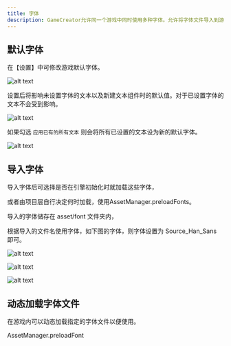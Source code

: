 ```yaml
---
title: 字体
description: GameCreator允许同一个游戏中同时使用多种字体。允许将字体文件导入到游戏内，发布时连同字体一起发布。
---
```


## 默认字体

在【设置】中可修改游戏默认字体。

![alt text](https://cdn.gcw.wiki/gcw/image/zh_hans/getting-started/17.other/4.font/image.png)

设置后将影响未设置字体的文本以及新建文本组件时的默认值。对于已设置字体的文本不会受到影响。

![alt text](https://cdn.gcw.wiki/gcw/image/zh_hans/getting-started/17.other/4.font/image-1.png)

如果勾选 `应用已有的所有文本` 则会将所有已设置的文本设为新的默认字体。

![alt text](https://cdn.gcw.wiki/gcw/image/zh_hans/getting-started/17.other/4.font/image-2.png)

## 导入字体

导入字体后可选择是否在引擎初始化时就加载这些字体，

或者由项目层自行决定何时加载，使用AssetManager.preloadFonts。

导入的字体储存在 asset/font 文件夹内，

根据导入的文件名使用字体，如下图的字体，则字体设置为 Source_Han_Sans 即可。

![alt text](https://cdn.gcw.wiki/gcw/image/zh_hans/getting-started/17.other/4.font/image-3.png)

![alt text](https://cdn.gcw.wiki/gcw/image/zh_hans/getting-started/17.other/4.font/image-4.png)

![alt text](https://cdn.gcw.wiki/gcw/image/zh_hans/getting-started/17.other/4.font/image-5.png)

## 动态加载字体文件

在游戏内可以动态加载指定的字体文件以便使用。

AssetManager.preloadFont
